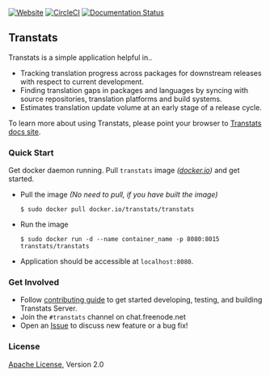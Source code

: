 [![Website](https://img.shields.io/badge/website-transtats.org-orange.svg)](http://transtats.org)
[![CircleCI](https://circleci.com/gh/transtats/transtats/tree/devel.svg?style=svg)](https://circleci.com/gh/transtats/transtats/tree/devel)
[![Documentation Status](https://readthedocs.org/projects/transtats/badge/?version=latest)](http://transtats.readthedocs.io/en/latest/?badge=latest)

## Transtats

Transtats is a simple application helpful in..
 - Tracking translation progress across packages for downstream releases with respect to current development.
 - Finding translation gaps in packages and languages by syncing with source repositories, translation platforms and build systems.
 - Estimates translation update volume at an early stage of a release cycle. 

To learn more about using Transtats, please point your browser to [Transtats docs site](http://docs.transtats.org).

### Quick Start

Get docker daemon running. Pull `transtats` image *([docker.io](https://hub.docker.com/r/transtats/transtats/))* and get started.

- Pull the image *(No need to pull, if you have built the image)*
  ```shell
  $ sudo docker pull docker.io/transtats/transtats
  ```

- Run the image
  ```shell
  $ sudo docker run -d --name container_name -p 8080:8015 transtats/transtats
  ```

- Application should be accessible at `localhost:8080`.


### Get Involved

- Follow [contributing guide](./CONTRIBUTING.md) to get started developing, testing, and building Transtats Server.
- Join the `#transtats` channel on chat.freenode.net
- Open an [Issue](https://github.com/transtats/transtats/issues) to discuss new feature or a bug fix!

### License

[Apache License](http://www.apache.org/licenses/LICENSE-2.0), Version 2.0

